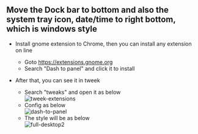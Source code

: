 
## Move the Dock bar to bottom and also the system tray icon, date/time to right bottom, which is windows style

* Install gnome extension to Chrome, then you can install any extension on line
  * Goto https://extensions.gnome.org
  * Search "Dash to panel" and click it to install

* After that, you can see it in tweek
  * Search "tweaks" and open it as below<br>
  ![tweek-extensions](https://user-images.githubusercontent.com/16131661/50474705-f8ace600-09fc-11e9-9311-b797d5967a6b.png)
  * Config as below <br>
  ![dash-to-panel](https://user-images.githubusercontent.com/16131661/50474742-1d08c280-09fd-11e9-9ff5-f5fb50eba381.png)
  * The style will be as below<br>
  ![full-desktop2](https://user-images.githubusercontent.com/16131661/50474875-8ab4ee80-09fd-11e9-9cff-fecc4965c000.png)

